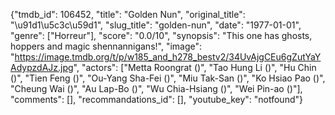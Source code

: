 {"tmdb_id": 106452, "title": "Golden Nun", "original_title": "\u91d1\u5c3c\u59d1", "slug_title": "golden-nun", "date": "1977-01-01", "genre": ["Horreur"], "score": "0.0/10", "synopsis": "This one has ghosts, hoppers and magic shennannigans!", "image": "https://image.tmdb.org/t/p/w185_and_h278_bestv2/34UvAjgCEu6gZutYaYAdypzdAJz.jpg", "actors": ["Metta Roongrat ()", "Tao Hung Li ()", "Hu Chin ()", "Tien Feng ()", "Ou-Yang Sha-Fei ()", "Miu Tak-San ()", "Ko Hsiao Pao ()", "Cheung Wai ()", "Au Lap-Bo ()", "Wu Chia-Hsiang ()", "Wei Pin-ao ()"], "comments": [], "recommandations_id": [], "youtube_key": "notfound"}